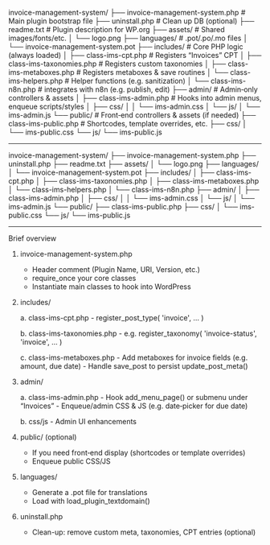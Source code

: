 invoice-management-system/
├── invoice-management-system.php        # Main plugin bootstrap file
├── uninstall.php                        # Clean up DB (optional)
├── readme.txt                           # Plugin description for WP.org
├── assets/                              # Shared images/fonts/etc.
│   └── logo.png
├── languages/                           # .pot/.po/.mo files
│   └── invoice-management-system.pot
├── includes/                            # Core PHP logic (always loaded)
│   ├── class-ims-cpt.php                # Registers “Invoices” CPT
│   ├── class-ims-taxonomies.php         # Registers custom taxonomies
│   ├── class-ims-metaboxes.php          # Registers metaboxes & save routines
│   └── class-ims-helpers.php            # Helper functions (e.g. sanitization)
│   └── class-ims-n8n.php                # integrates with n8n (e.g. publish, edit)
├── admin/                               # Admin‑only controllers & assets
│   ├── class-ims-admin.php              # Hooks into admin menus, enqueue scripts/styles
│   ├── css/
│   │   └── ims-admin.css
│   └── js/
│       └── ims-admin.js
└── public/                              # Front‑end controllers & assets (if needed)
    ├── class-ims-public.php             # Shortcodes, template overrides, etc.
    ├── css/
    │   └── ims-public.css
    └── js/
        └── ims-public.js

------------------------------------------------------------------------------------------------------------

invoice-management-system/
├── invoice-management-system.php
├── uninstall.php
├── readme.txt
├── assets/
│   └── logo.png
├── languages/
│   └── invoice-management-system.pot
├── includes/
│   ├── class-ims-cpt.php
│   ├── class-ims-taxonomies.php
│   ├── class-ims-metaboxes.php
│   └── class-ims-helpers.php
│   └── class-ims-n8n.php
├── admin/
│   ├── class-ims-admin.php
│   ├── css/
│   │   └── ims-admin.css
│   └── js/
│       └── ims-admin.js
└── public/
    ├── class-ims-public.php
    ├── css/
    │   └── ims-public.css
    └── js/
        └── ims-public.js

------------------------------------------------------------------------------------------------------------


Brief overview

1. invoice-management-system.php
    - Header comment (Plugin Name, URI, Version, etc.)
    - require_once your core classes
    - Instantiate main classes to hook into WordPress

2. includes/

    a. class-ims-cpt.php
        - register_post_type( 'invoice', … )

    b. class-ims-taxonomies.php
        - e.g. register_taxonomy( 'invoice-status', 'invoice', … )

    c. class-ims-metaboxes.php
        - Add metaboxes for invoice fields (e.g. amount, due date)
        - Handle save_post to persist update_post_meta()

3. admin/

    a. class-ims-admin.php
        - Hook add_menu_page() or submenu under “Invoices”
        - Enqueue/admin CSS & JS (e.g. date‑picker for due date)

    b. css/js
        - Admin UI enhancements

4. public/ (optional)
    - If you need front‑end display (shortcodes or template overrides)
    - Enqueue public CSS/JS

5. languages/
    - Generate a .pot file for translations
    - Load with load_plugin_textdomain()

6. uninstall.php
    - Clean-up: remove custom meta, taxonomies, CPT entries (optional)